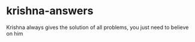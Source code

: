 # krishna-answers
Krishna always gives the solution of all problems, you just need to believe on him
